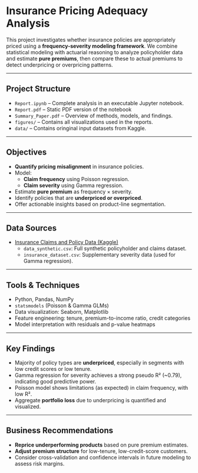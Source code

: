 # Insurance Pricing Adequacy Analysis

This project investigates whether insurance policies are appropriately priced using a **frequency-severity modeling framework**. We combine statistical modeling with actuarial reasoning to analyze policyholder data and estimate **pure premiums**, then compare these to actual premiums to detect underpricing or overpricing patterns.

---

## Project Structure

- `Report.ipynb` – Complete analysis in an executable Jupyter notebook.
- `Report.pdf` – Static PDF version of the notebook
- `Summary_Paper.pdf` – Overview of methods, models, and findings.
- `figures/` – Contains all visualizations used in the reports.
- `data/` – Contains oringinal input datasets from Kaggle.

---

## Objectives

- **Quantify pricing misalignment** in insurance policies.
- Model:
  - **Claim frequency** using Poisson regression.
  - **Claim severity** using Gamma regression.
- Estimate **pure premium** as frequency × severity.
- Identify policies that are **underpriced or overpriced**.
- Offer actionable insights based on product-line segmentation.

---

## Data Sources

- [Insurance Claims and Policy Data (Kaggle)](https://www.kaggle.com/datasets/ravalsmit/insurance-claims-and-policy-data)
  - `data_synthetic.csv`: Full synthetic policyholder and claims dataset.
  - `insurance_dataset.csv`: Supplementary severity data (used for Gamma regression).

---

##  Tools & Techniques

- Python, Pandas, NumPy
- `statsmodels` (Poisson & Gamma GLMs)
- Data visualization: Seaborn, Matplotlib
- Feature engineering: tenure, premium-to-income ratio, credit categories
- Model interpretation with residuals and p-value heatmaps

---

## Key Findings

- Majority of policy types are **underpriced**, especially in segments with low credit scores or low tenure.
- Gamma regression for severity achieves a strong pseudo R² (~0.79), indicating good predictive power.
- Poisson model shows limitations (as expected) in claim frequency, with low R².
- Aggregate **portfolio loss** due to underpricing is quantified and visualized.

---

## Business Recommendations

- **Reprice underperforming products** based on pure premium estimates.
- **Adjust premium structure** for low-tenure, low-credit-score customers.
- Consider cross-validation and confidence intervals in future modeling to assess risk margins.
